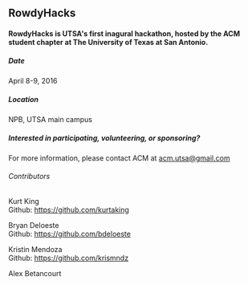 ## RowdyHacks

#### RowdyHacks is UTSA's first inagural hackathon, hosted by the ACM student chapter at The University of Texas at San Antonio.


##### Date
April 8-9, 2016
##### Location
NPB, UTSA main campus
##### Interested in participating, volunteering, or sponsoring?
For more information, please contact ACM at acm.utsa@gmail.com


###### Contributors
Kurt King<br>
Github: https://github.com/kurtaking

Bryan Deloeste<br>
Github: https://github.com/bdeloeste

Kristin Mendoza<br>
Github: https://github.com/krismndz

Alex Betancourt

